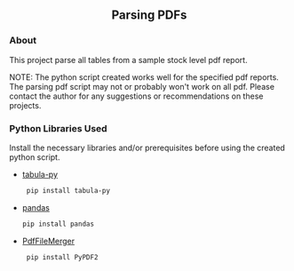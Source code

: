 <!-- PROJECT LOGO -->
<br />
<div align="center">
<h2 align="center">Parsing PDFs</h2>
</div>


<!-- ABOUT -->
### About

This project parse all tables from a sample stock level pdf report.

NOTE: The python script created works well for the specified pdf reports. The parsing pdf script may not or probably won't work on all pdf. Please contact the author for any suggestions or recommendations on these projects.



<!-- PYTHON LIBRARIES USED -->
### Python Libraries Used

Install the necessary libraries and/or prerequisites before using the created python script.

* [tabula-py](https://pypi.org/project/tabula-py/)
  ```sh
   pip install tabula-py
  ```


* [pandas](https://pandas.pydata.org/docs/user_guide/index.html)

   ```sh
   pip install pandas
   ```


* [PdfFileMerger](https://pythonhosted.org/PyPDF2/PdfFileMerger.html)

  ```sh
   pip install PyPDF2
  ```